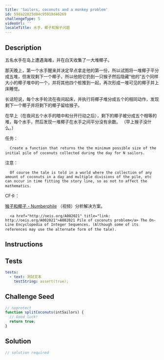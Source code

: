 ```yaml
---
title: 'Sailors, coconuts and a monkey problem'
id: 59da22823d04c95919d46269
challengeType: 5
videoUrl: ''
localeTitle: 水手，椰子和猴子问题
---
```


## Description
<section id="description"><p>五名水手在岛上遭遇海难，并在白天收集了一大堆椰子。 </p><p>那天晚上，第一个水手醒来并决定早点拿走他的第一份，所以试图将一堆椰子平分成五堆，但发现剩下一个椰子，所以他把它扔到一只猴子然后隐藏“他的”五个同样大小的椰子堆中的一个，并将其他四个桩推到一起，再次形成一堆可见的椰子并上床睡觉。 </p><p>长话短说，每个水手轮流在夜间起床，并执行将椰子堆分成五个的相同动作，发现剩下一个椰子并将剩下的椰子留给猴子。 </p><p>在早上（在夜间五个水手的暗中和分开行动之后），剩下的椰子被分成五个相等的堆，每个水手，然后发现一堆椰子在水手之间平分没有余数。 （早上猴子没什么。） </p><p>任务： </p><pre> <code> Create a function that returns the the minimum possible size of the initial pile of coconuts collected during the day for N sailors.</code> </pre><p>注意： </p><pre> <code> Of course the tale is told in a world where the collection of any amount of coconuts in a day and multiple divisions of the pile, etc can occur in time fitting the story line, so as not to affect the mathematics.</code> </pre><p> CF卡： </p><p> <a href="https://www.youtube.com/watch?v=U9qU20VmvaU" title="链接：https：//www.youtube.com/watch？v = U9qU20VmvaU">猴子和椰子 -  Numberphile</a> （视频）分析解决方案。 </p><pre> <code> &lt;a href=&quot;http://oeis.org/A002021&quot; title=&quot;link: http://oeis.org/A002021&quot;&gt;A002021 Pile of coconuts problem&lt;/a&gt; The On-Line Encyclopedia of Integer Sequences. (Although some of its references may use the alternate form of the tale).</code> </pre></section>

## Instructions
<section id="instructions">
</section>

## Tests
<section id='tests'>

```yml
tests:
  - text: 測試文本
    testString: assert(true);

```

</section>

## Challenge Seed
<section id='challengeSeed'>

<div id='js-seed'>

```js
// noprotect
function splitCoconuts(intSailors) {
  // Good luck!
  return true;
}

```

</div>



</section>

## Solution
<section id='solution'>

```js
// solution required
```
</section>
